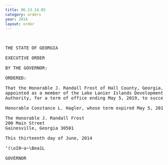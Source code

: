 ```yaml
---
title: 06.13.14.05
category: orders
year: 2014
layout: order
---
```


<pre> 

THE STATE OF GEORGIA

EXECUTIVE ORDER

BY THE GOVERNOR:

ORDERED:

That the Honorable J. Randall Frost of Hall County, Georgia, is
appointed as a member of the Lake Lanier Islands Development
Authority, for a term of office ending May 5, 2019, to succeed the

Honorable Constance L. Hagler, whose term expired May 5, 2014.

The Honorable J. Randall Frost
200 Main Street
Gainesville, Georgia 30501

This thirteenth day of June, 2014

‘(\oI0~a~\Bea1L

GOVERNOR

</pre>
